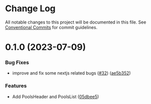 # Change Log

All notable changes to this project will be documented in this file.
See [Conventional Commits](https://conventionalcommits.org) for commit guidelines.

# 0.1.0 (2023-07-09)


### Bug Fixes

* improve and fix some nextjs related bugs ([#32](https://github.com/cosmology-tech/interchain-ui/issues/32)) ([ae5b352](https://github.com/cosmology-tech/interchain-ui/commit/ae5b35247b1a2e12f956363761c56e00e1fb9818))


### Features

* Add PoolsHeader and PoolsList ([05dbee5](https://github.com/cosmology-tech/interchain-ui/commit/05dbee5fb9c0a93689d3c01f09e59734ed650f72))
